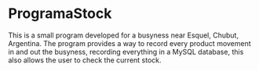 # ProgramaStock
This is a small program developed for a busyness near Esquel, Chubut, Argentina. 
The program provides a way to record every product movement in and out the busyness,
recording everything in a MySQL database, this also allows the user to check the current stock.
